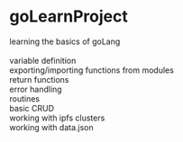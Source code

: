 # goLearnProject

learning the basics of goLang <br><br>
variable definition <br>
exporting/importing functions from modules <br>
return functions <br>
error handling <br>
routines <br>
basic CRUD <br>
working with ipfs clusters <br>
working with data.json <br>
